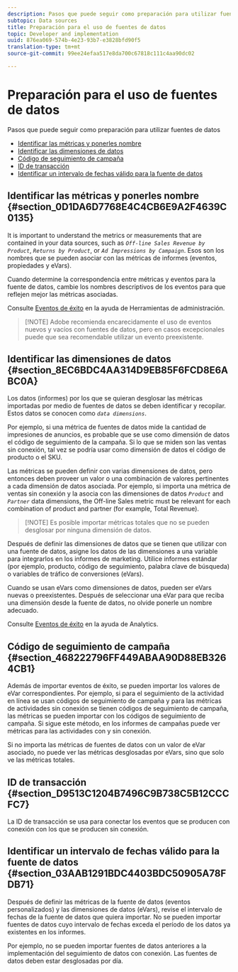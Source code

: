 ```yaml
---
description: Pasos que puede seguir como preparación para utilizar fuentes de datos
subtopic: Data sources
title: Preparación para el uso de fuentes de datos
topic: Developer and implementation
uuid: 876ea069-574b-4e23-93b7-e3828bfd90f5
translation-type: tm+mt
source-git-commit: 99ee24efaa517e8da700c67818c111c4aa90dc02

---
```



# Preparación para el uso de fuentes de datos

Pasos que puede seguir como preparación para utilizar fuentes de datos

* [Identificar las métricas y ponerles nombre](/help/import/c-data-sources/datasrc-preparing.md#section_0D1DA6D7768E4C4CB6E9A2F4639C0135)
* [Identificar las dimensiones de datos](/help/import/c-data-sources/datasrc-preparing.md#section_8EC6BDC4AA314D9EB85F6FCD8E6ABC0A)
* [Código de seguimiento de campaña](/help/import/c-data-sources/datasrc-preparing.md#section_468222796FF449ABAA90D88EB3264CB1)
* [ID de transacción](/help/import/c-data-sources/datasrc-preparing.md#section_D9513C1204B7496C9B738C5B12CCCFC7)
* [Identificar un intervalo de fechas válido para la fuente de datos](/help/import/c-data-sources/datasrc-preparing.md#section_03AAB1291BDC4403BDC50905A78FDB71)

## Identificar las métricas y ponerles nombre {#section_0D1DA6D7768E4C4CB6E9A2F4639C0135}

It is important to understand the metrics or measurements that are contained in your data sources, such as *`Off-line Sales Revenue by Product`*, *`Returns by Product`*, or *`Ad Impressions by Campaign`*. Esos son los nombres que se pueden asociar con las métricas de informes (eventos, propiedades y eVars).

Cuando determine la correspondencia entre métricas y eventos para la fuente de datos, cambie los nombres descriptivos de los eventos para que reflejen mejor las métricas asociadas.

Consulte [Eventos de éxito](https://marketing.adobe.com/resources/help/en_US/reference/success_event.html) en la ayuda de Herramientas de administración.

> [!NOTE] Adobe recomienda encarecidamente el uso de eventos nuevos y vacíos con fuentes de datos, pero en casos excepcionales puede que sea recomendable utilizar un evento preexistente.

## Identificar las dimensiones de datos {#section_8EC6BDC4AA314D9EB85F6FCD8E6ABC0A}

Los datos (informes) por los que se quieran desglosar las métricas importadas por medio de fuentes de datos se deben identificar y recopilar. Estos datos se conocen como *`data dimensions`*.

Por ejemplo, si una métrica de fuentes de datos mide la cantidad de impresiones de anuncios, es probable que se use como dimensión de datos el código de seguimiento de la campaña. Si lo que se miden son las ventas sin conexión, tal vez se podría usar como dimensión de datos el código de producto o el SKU.

Las métricas se pueden definir con varias dimensiones de datos, pero entonces deben proveer un valor o una combinación de valores pertinentes a cada dimensión de datos asociada. Por ejemplo, si importa una métrica de ventas sin conexión y la asocia con las dimensiones de datos *`Product`* and *`Partner`* data dimensions, the Off-line Sales metric must be relevant for each combination of product and partner (for example, Total Revenue).

> [!NOTE] Es posible importar métricas totales que no se pueden desglosar por ninguna dimensión de datos.

Después de definir las dimensiones de datos que se tienen que utilizar con una fuente de datos, asigne los datos de las dimensiones a una variable para integrarlos en los informes de marketing. Utilice informes estándar (por ejemplo, producto, código de seguimiento, palabra clave de búsqueda) o variables de tráfico de conversiones (eVars).

Cuando se usan eVars como dimensiones de datos, pueden ser eVars nuevas o preexistentes. Después de seleccionar una eVar para que reciba una dimensión desde la fuente de datos, no olvide ponerle un nombre adecuado.

Consulte [Eventos de éxito](https://marketing.adobe.com/resources/help/en_US/reference/success_event.html) en la ayuda de Analytics.

## Código de seguimiento de campaña {#section_468222796FF449ABAA90D88EB3264CB1}

Además de importar eventos de éxito, se pueden importar los valores de eVar correspondientes. Por ejemplo, si para el seguimiento de la actividad en línea se usan códigos de seguimiento de campaña y para las métricas de actividades sin conexión se tienen códigos de seguimiento de campaña, las métricas se pueden importar con los códigos de seguimiento de campaña. Si sigue este método, en los informes de campañas puede ver métricas para las actividades con y sin conexión.

Si no importa las métricas de fuentes de datos con un valor de eVar asociado, no puede ver las métricas desglosadas por eVars, sino que solo ve las métricas totales.

## ID de transacción {#section_D9513C1204B7496C9B738C5B12CCCFC7}

La ID de transacción se usa para conectar los eventos que se producen con conexión con los que se producen sin conexión.

## Identificar un intervalo de fechas válido para la fuente de datos {#section_03AAB1291BDC4403BDC50905A78FDB71}

Después de definir las métricas de la fuente de datos (eventos personalizados) y las dimensiones de datos (eVars), revise el intervalo de fechas de la fuente de datos que quiera importar. No se pueden importar fuentes de datos cuyo intervalo de fechas exceda el período de los datos ya existentes en los informes.

Por ejemplo, no se pueden importar fuentes de datos anteriores a la implementación del seguimiento de datos con conexión. Las fuentes de datos deben estar desglosadas por día.
